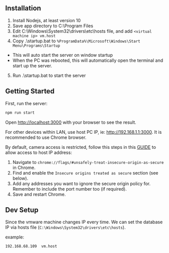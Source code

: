 ## Installation 

1. Install Nodejs, at least version 10
2. Save app directory to C:\Program Files
3. Edit C:\Windows\System32\drivers\etc\hosts file, and add `<virtual machine ip> vm.host`
4. Copy .\startup.bat to `%ProgramData%\Microsoft\Windows\Start Menu\Programs\Startup`
  - This will auto start the server on window startup
  - When the PC was rebooted, this will automatically open the terminal and start up the server.
5. Run .\startup.bat to start the server

## Getting Started

First, run the server:

```bash
npm run start
```

Open [http://localhost:3000](http://localhost:3000) with your browser to see the result.

For other devices within LAN, use host PC IP, ie: http://192.168.1.1:3000. It is recommended to use Chrome browser.

By default, camera access is restricted, follow this steps in this [GUIDE](https://medium.com/@Carmichaelize/enabling-the-microphone-camera-in-chrome-for-local-unsecure-origins-9c90c3149339) to allow access to host IP address: 

1. Navigate to `chrome://flags/#unsafely-treat-insecure-origin-as-secure` in Chrome.
2. Find and enable the `Insecure origins treated as secure` section (see below).
3. Add any addresses you want to ignore the secure origin policy for. Remember to include the port number too (if required).
4. Save and restart Chrome.

## Dev Setup

Since the vmware machine changes IP every time. We can set the database IP via hosts file (`C:\Windows\System32\drivers\etc\hosts`).

example: 
```
192.168.68.109	vm.host
```
